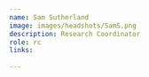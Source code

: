 ```yaml
---
name: Sam Sutherland
image: images/headshots/SamS.png
description: Research Coordinator
role: rc
links:
  
---
```




